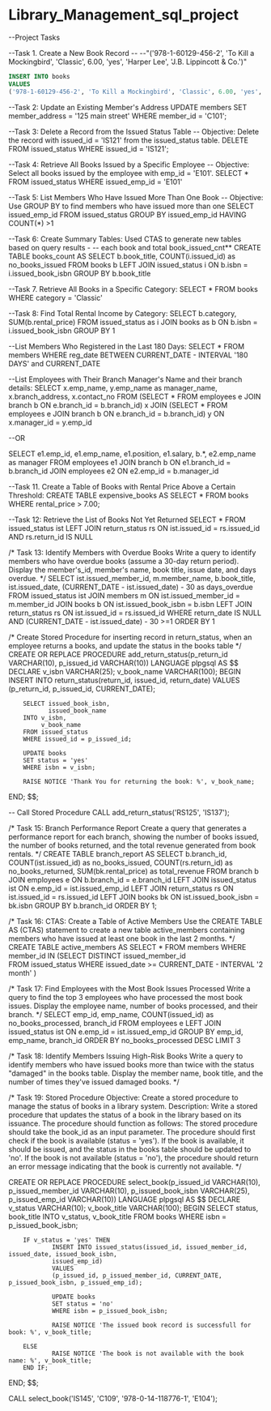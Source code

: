 # Library_Management_sql_project

--Project Tasks

--Task 1. Create a New Book Record --
--"('978-1-60129-456-2', 'To Kill a Mockingbird', 'Classic', 6.00, 'yes', 'Harper Lee', 'J.B. Lippincott & Co.')"
```sql
INSERT INTO books
VALUES
('978-1-60129-456-2', 'To Kill a Mockingbird', 'Classic', 6.00, 'yes', 'Harper Lee', 'J.B. Lippincott & Co.');
```
--Task 2: Update an Existing Member's Address
UPDATE members
SET member_address = '125 main street'
WHERE member_id = 'C101';

--Task 3: Delete a Record from the Issued Status Table 
-- Objective: Delete the record with issued_id = 'IS121' from the issued_status table.
DELETE FROM issued_status
WHERE issued_id = 'IS121';

--Task 4: Retrieve All Books Issued by a Specific Employee
-- Objective: Select all books issued by the employee with emp_id = 'E101'.
SELECT * 
FROM issued_status
WHERE issued_emp_id = 'E101'

--Task 5: List Members Who Have Issued More Than One Book
-- Objective: Use GROUP BY to find members who have issued more than one
SELECT issued_emp_id
FROM issued_status
GROUP BY issued_emp_id
HAVING COUNT(*) >1

--Task 6: Create Summary Tables: Used CTAS to generate new tables based on query results -
-- each book and total book_issued_cnt**
CREATE TABLE books_count
AS
SELECT b.book_title,
	   COUNT(i.issued_id) as no_books_issued
FROM books b
LEFT JOIN issued_status i
ON b.isbn = i.issued_book_isbn
GROUP BY b.book_title

--Task 7. Retrieve All Books in a Specific Category:
SELECT *
FROM books
WHERE category = 'Classic'

--Task 8: Find Total Rental Income by Category:
SELECT 
    b.category,
    SUM(b.rental_price)
FROM issued_status as i
JOIN
books as b
ON b.isbn = i.issued_book_isbn
GROUP BY 1

--List Members Who Registered in the Last 180 Days:
SELECT *
FROM members
WHERE reg_date BETWEEN CURRENT_DATE - INTERVAL '180 DAYS' and CURRENT_DATE

--List Employees with Their Branch Manager's Name and their branch details:
SELECT x.emp_name,
	   y.emp_name as manager_name,
	   x.branch_address,
	   x.contact_no
FROM 
(SELECT * FROM employees e
JOIN branch b
ON e.branch_id = b.branch_id) x
JOIN
(SELECT * FROM employees e
JOIN branch b
ON e.branch_id = b.branch_id) y
ON x.manager_id = y.emp_id

--OR

SELECT e1.emp_id,
       e1.emp_name,
       e1.position,
   	   e1.salary,
       b.*,
   	   e2.emp_name as manager
FROM employees e1
JOIN branch b
ON e1.branch_id = b.branch_id
JOIN employees e2
ON e2.emp_id = b.manager_id

--Task 11. Create a Table of Books with Rental Price Above a Certain Threshold:
CREATE TABLE expensive_books
AS
SELECT * FROM books
WHERE rental_price > 7.00;


--Task 12: Retrieve the List of Books Not Yet Returned
SELECT *
FROM issued_status ist
LEFT JOIN return_status rs
ON ist.issued_id = rs.issued_id
AND rs.return_id IS NULL


/*
Task 13: Identify Members with Overdue Books
Write a query to identify members who have overdue books (assume a 30-day return period).
Display the member's_id, member's name, book title, issue date, and days overdue.
*/
SELECT ist.issued_member_id,
	   m.member_name,
	   b.book_title,
	   ist.issued_date,
	   (CURRENT_DATE - ist.issued_date) - 30 as days_overdue
FROM issued_status ist 
JOIN members m
ON ist.issued_member_id = m.member_id
JOIN books b
ON ist.issued_book_isbn = b.isbn
LEFT JOIN return_status rs
ON ist.issued_id = rs.issued_id
WHERE return_date IS NULL
AND (CURRENT_DATE - ist.issued_date) - 30 >=1
ORDER BY 1

/*
Create Stored Procedure for inserting record in return_status, when an employee returns a books,
and update the status in the books table
*/
CREATE OR REPLACE PROCEDURE add_return_status(p_return_id VARCHAR(10), p_issued_id VARCHAR(10))
LANGUAGE plpgsql
AS $$
DECLARE
		v_isbn VARCHAR(25);
		v_book_name VARCHAR(100);
BEGIN
		INSERT INTO return_status(return_id, issued_id, return_date)
		VALUES
		(p_return_id, p_issued_id, CURRENT_DATE);

		SELECT issued_book_isbn,
			   issued_book_name
		INTO v_isbn,
			 v_book_name
	    FROM issued_status
		WHERE issued_id = p_issued_id;

		UPDATE books
		SET status = 'yes'
		WHERE isbn = v_isbn;

		RAISE NOTICE 'Thank You for returning the book: %', v_book_name;

END;
$$;

-- Call Stored Procedure
CALL add_return_status('RS125', 'IS137');

/*
Task 15: Branch Performance Report
Create a query that generates a performance report for each branch,
showing the number of books issued, the number of books returned,
and the total revenue generated from book rentals.
*/
CREATE TABLE branch_report
AS
SELECT b.branch_id,
	   COUNT(ist.issued_id) as no_books_issued,
	   COUNT(rs.return_id) as no_books_returned,
	   SUM(bk.rental_price) as total_revenue
FROM branch b
JOIN employees e
ON b.branch_id = e.branch_id
LEFT JOIN issued_status ist
ON e.emp_id = ist.issued_emp_id
LEFT JOIN return_status rs
ON ist.issued_id = rs.issued_id
LEFT JOIN books bk
ON ist.issued_book_isbn = bk.isbn
GROUP BY b.branch_id
ORDER BY 1;


/*
Task 16: CTAS: Create a Table of Active Members
Use the CREATE TABLE AS (CTAS) statement to create a new table active_members
containing members who have issued at least one book in the last 2 months.
*/
CREATE TABLE active_members
AS
SELECT * FROM members
WHERE member_id IN (SELECT 
                        DISTINCT issued_member_id   
                    FROM issued_status
                    WHERE 
                        issued_date >= CURRENT_DATE - INTERVAL '2 month'
                    )

/*
Task 17: Find Employees with the Most Book Issues Processed
Write a query to find the top 3 employees who have processed the most book issues.
Display the employee name, number of books processed, and their branch.
*/
SELECT emp_id,
	   emp_name,
	   COUNT(issued_id) as no_books_processed,
	   branch_id
FROM employees e
LEFT JOIN issued_status ist
ON e.emp_id = ist.issued_emp_id
GROUP BY emp_id, emp_name, branch_id
ORDER BY no_books_processed DESC
LIMIT 3

/*
Task 18: Identify Members Issuing High-Risk Books
Write a query to identify members who have issued books more
than twice with the status "damaged" in the books table. 
Display the member name, book title, and the number of times they've issued damaged books.
*/

/*
Task 19: Stored Procedure Objective:
Create a stored procedure to manage the status of books in a library system.
Description: Write a stored procedure that updates the status of a book in the library based on its issuance.
The procedure should function as follows: The stored procedure should take the book_id as an input parameter.
The procedure should first check if the book is available (status = 'yes'). If the book is available,
it should be issued, and the status in the books table should be updated to 'no'.
If the book is not available (status = 'no'), the procedure should return an error message indicating
that the book is currently not available.
*/

CREATE OR REPLACE PROCEDURE select_book(p_issued_id VARCHAR(10), p_issued_member_id VARCHAR(10),
p_issued_book_isbn VARCHAR(25), p_issued_emp_id VARCHAR(10))
LANGUAGE plpgsql
AS $$
DECLARE
		v_status VARCHAR(10);
		v_book_title VARCHAR(100);
BEGIN
		SELECT status, book_title
			   INTO v_status, v_book_title
		FROM books
		WHERE isbn = p_issued_book_isbn;

		IF v_status = 'yes' THEN 
				INSERT INTO issued_status(issued_id, issued_member_id, issued_date, issued_book_isbn,
				issued_emp_id)
				VALUES
				(p_issued_id, p_issued_member_id, CURRENT_DATE, p_issued_book_isbn, p_issued_emp_id);

				UPDATE books
				SET status = 'no'
				WHERE isbn = p_issued_book_isbn;
		
				RAISE NOTICE 'The issued book record is successfull for book: %', v_book_title;
		
	    ELSE
			 	RAISE NOTICE 'The book is not available with the book name: %', v_book_title;
		END IF;
END;
$$;

CALL select_book('IS145', 'C109', '978-0-14-118776-1', 'E104');
